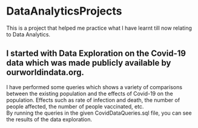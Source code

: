 # DataAnalyticsProjects

This is a project that helped me practice what I have learnt till now relating to Data Analytics. <br>
## I started with Data Exploration on the Covid-19 data which was made publicly available by ourworldindata.org. <br>
I have performed some queries which shows a variety of comparisons between the existing population and the effects of Covid-19 on the population. Effects such as rate of infection and death, the number of people affected, the number of people vaccinated, etc. <br>
By running the queries in the given CovidDataQueries.sql file, you can see the results of the data exploration. 
